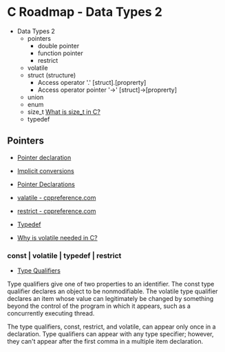 C Roadmap - Data Types 2
=======================


- Data Types 2
    - pointers
        - double pointer
        - function pointer
        - restrict
    - volatile
    - struct (structure)
        - Access operator '.'  [struct].[proprerty]
        - Access operator pointer '->'  [struct]->[proprerty]
    - union 
    - enum 
    - size_t [What is size_t in C?](https://stackoverflow.com/questions/2550774/what-is-size-t-in-c)
    - typedef


Pointers
---------

- [Pointer declaration](https://en.cppreference.com/w/c/language/pointer)
- [Implicit conversions](https://en.cppreference.com/w/c/language/conversion)


- [Pointer Declarations](https://learn.microsoft.com/en-us/cpp/c-language/pointer-declarations?view=msvc-170)

- [valatile - cppreference.com](https://en.cppreference.com/w/c/language/volatile)
- [restrict - cppreference.com](https://en.cppreference.com/w/c/language/restrict)
- [Typedef ](https://en.cppreference.com/w/c/language/typedef)

- [Why is volatile needed in C?](https://stackoverflow.com/questions/246127/why-is-volatile-needed-in-c)


### const | volatile | typedef | restrict

- [Type Qualifiers](https://learn.microsoft.com/en-us/cpp/c-language/type-qualifiers?view=msvc-170)

Type qualifiers give one of two properties to an identifier. The const type qualifier declares an object to be nonmodifiable. The volatile type qualifier declares an item whose value can legitimately be changed by something beyond the control of the program in which it appears, such as a concurrently executing thread.

The type qualifiers, const, restrict, and volatile, can appear only once in a declaration. Type qualifiers can appear with any type specifier; however, they can't appear after the first comma in a multiple item declaration.